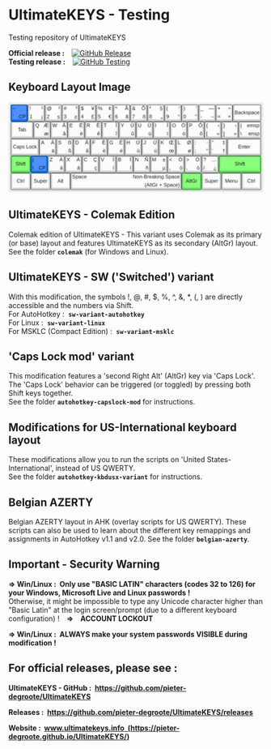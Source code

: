 # UltimateKEYS - Testing
Testing repository of UltimateKEYS

**Official release&nbsp;:**&emsp;[![GitHub Release](https://img.shields.io/github/release/pieter-degroote/UltimateKEYS.svg)](https://github.com/pieter-degroote/UltimateKEYS/releases)  
**Testing release&nbsp;:**&emsp;[![GitHub Testing](https://img.shields.io/github/release/pieter-degroote/UltimateKEYS-testing.svg?label=testing)](https://github.com/pieter-degroote/UltimateKEYS-testing/releases)  

## Keyboard Layout Image

![UltimateKEYS - Keyboard Layout Image](images/UltimateKEYS%20-%20Keyboard%20Layout%20Image.png)

## UltimateKEYS - Colemak Edition

Colemak edition of UltimateKEYS - This variant uses Colemak as its primary (or base) layout and features UltimateKEYS as its secondary (AltGr) layout.  
See the folder **`colemak`** (for Windows and Linux).

## UltimateKEYS - SW ('Switched') variant

With this modification, the symbols !, @, #, $, %, ^, &, \*, (, ) are directly accessible and the numbers via Shift.  
For AutoHotkey&nbsp;: &nbsp;**`sw-variant-autohotkey`**  
For Linux&nbsp;: &nbsp;**`sw-variant-linux`**  
For MSKLC (Compact Edition)&nbsp;: &nbsp;**`sw-variant-msklc`**  

## 'Caps Lock mod' variant

This modification features a 'second Right Alt' (AltGr) key via 'Caps Lock'.  
The 'Caps Lock' behavior can be triggered (or toggled) by pressing both Shift keys together.  
See the folder **`autohotkey-capslock-mod`** for instructions.

## Modifications for US-International keyboard layout

These modifications allow you to run the scripts on 'United States-International', instead of US QWERTY.  
See the folder **`autohotkey-kbdusx-variant`** for instructions.

## Belgian AZERTY

Belgian AZERTY layout in AHK (overlay scripts for US QWERTY). These scripts can also be used to learn about the different key remappings and assignments in AutoHotkey v1.1 and v2.0. See the folder **`belgian-azerty`**.

## Important - Security Warning

**=&gt; Win/Linux&nbsp;: &nbsp;Only use "BASIC LATIN" characters (codes 32 to 126) for your Windows, Microsoft Live and Linux passwords&nbsp;!**  
Otherwise, it might be impossible to type any Unicode character higher than "Basic Latin" at the login screen/prompt (due to a different keyboard configuration) !&emsp;**=&gt;&emsp;ACCOUNT LOCKOUT**

**=&gt; Win/Linux&nbsp;: &nbsp;ALWAYS make your system passwords VISIBLE during modification&nbsp;!**

## For official releases, please see&nbsp;:

**UltimateKEYS - GitHub&nbsp;: &nbsp;https://github.com/pieter-degroote/UltimateKEYS**

**Releases&nbsp;: &nbsp;https://github.com/pieter-degroote/UltimateKEYS/releases**

**Website&nbsp;: &nbsp;[www.ultimatekeys.info &nbsp;(https://pieter-degroote.github.io/UltimateKEYS/)](https://pieter-degroote.github.io/UltimateKEYS/)**
